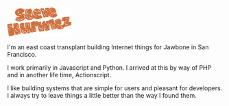 ![hello](https://raw.githubusercontent.com/ornj/me/master/static/img/logo.png)

I'm an east coast transplant building Internet things for Jawbone in San
Francisco.

I work primarily in Javascript and Python. I arrived at this by way of PHP and
in another life time, Actionscript.

I like building systems that are simple for users and pleasant for developers.
I always try to leave things a little better than the way I found them.
